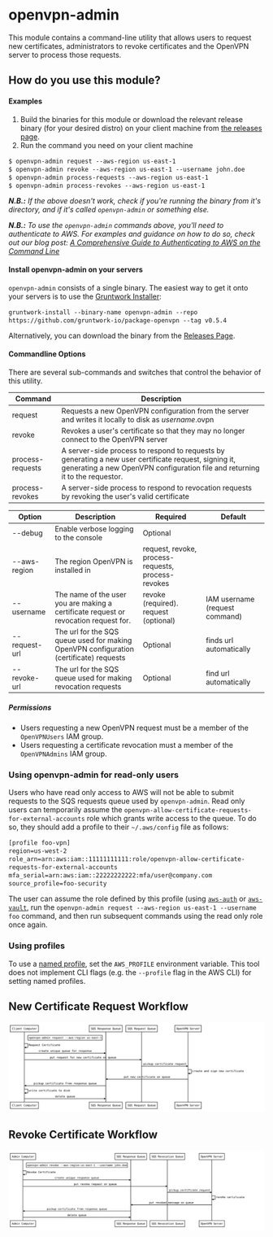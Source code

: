 # openvpn-admin

This module contains a command-line utility that allows users to request new certificates, administrators to revoke 
certificates and the OpenVPN server to process those requests.

## How do you use this module?

#### Examples

1. Build the binaries for this module or download the relevant release binary (for your desired distro) on your client 
machine from [the releases page](https://github.com/gruntwork-io/package-openvpn/releases).
2. Run the command you need on your client machine
```
$ openvpn-admin request --aws-region us-east-1
$ openvpn-admin revoke --aws-region us-east-1 --username john.doe
$ openvpn-admin process-requests --aws-region us-east-1
$ openvpn-admin process-revokes --aws-region us-east-1
```
_**N.B.:** If the above doesn't work, check if you're running the binary from it's directory, and if it's called `openvpn-admin` or something else._

_**N.B.:** To use the `openvpn-admin` commands above, you'll need to authenticate to AWS. For examples and guidance on how to do so, check out our blog post: [A Comprehensive Guide to Authenticating to AWS on the Command Line](https://blog.gruntwork.io/a-comprehensive-guide-to-authenticating-to-aws-on-the-command-line-63656a686799)_

#### Install openvpn-admin on your servers

`openvpn-admin` consists of a single binary. The easiest way to get it onto your servers is to use the [Gruntwork
Installer](https://github.com/gruntwork-io/gruntwork-installer):

```
gruntwork-install --binary-name openvpn-admin --repo https://github.com/gruntwork-io/package-openvpn --tag v0.5.4
```

Alternatively, you can download the binary from the [Releases
Page](https://github.com/gruntwork-io/package-openvpn/releases).


#### Commandline Options
There are several sub-commands and switches that control the behavior of this utility.  

|Command|Description|
|--------------------|-----------------------------------|
|request|Requests a new OpenVPN configuration from the server and writes it locally to disk as _username_.ovpn|
|revoke|Revokes a user's certificate so that they may no longer connect to the OpenVPN server|
|process-requests|A server-side process to respond to requests by generating a new user certificate request, signing it, generating a new OpenVPN configuration file and returning it to the requestor.
|process-revokes|A server-side process to respond to revocation requests by revoking the user's valid certificate

|Option|Description|Required|Default|
|--------------------|----------------|------------|------------|
|--debug             |Enable verbose logging to the console|Optional|
|--aws-region        |The region OpenVPN is installed in |request, revoke, process-requests, process-revokes||
|--username          |The name of the user you are making a certificate request or revocation request for.|revoke (required). request (optional)|IAM username (request command)|
|--request-url       |The url for the SQS queue used for making OpenVPN configuration (certificate) requests|Optional|finds url automatically|
|--revoke-url        |The url for the SQS queue used for making revocation requests|Optional|find url automatically|

##### Permissions
- Users requesting a new OpenVPN request must be a member of the `OpenVPNUsers` IAM group. 
- Users requesting a certificate revocation must a member of the `OpenVPNAdmins` IAM group.

### Using openvpn-admin for read-only users
Users who have read only access to AWS will not be able to submit requests to the SQS requests queue used by `openvpn-admin`. Read only users can temporarily assume the `openvpn-allow-certificate-requests-for-external-accounts` role which grants write access to the queue. To do so, they should add a profile to their `~/.aws/config` file as follows:

```
[profile foo-vpn]
region=us-west-2
role_arn=arn:aws:iam::11111111111:role/openvpn-allow-certificate-requests-for-external-accounts
mfa_serial=arn:aws:iam::22222222222:mfa/user@company.com
source_profile=foo-security
```

The user can assume the role defined by this profile (using [`aws-auth`](https://github.com/gruntwork-io/module-security/blob/master/modules/aws-auth/README.md) or [`aws-vault`](https://github.com/99designs/aws-vault), run the `openvpn-admin request --aws-region us-east-1 --username foo` command, and then run subsequent commands using the read only role once again.


### Using profiles

To use a [named profile](https://docs.aws.amazon.com/cli/latest/userguide/cli-configure-profiles.html), set the `AWS_PROFILE` environment variable. This tool does not implement CLI flags (e.g. the `--profile` flag in the AWS CLI) for setting named profiles.


## New Certificate Request Workflow
![openvpn-request-flow-diagram](./openvpn-request-flow-diagram.svg)

## Revoke Certificate Workflow
![openvpn-revoke-flow-diagram](./openvpn-revoke-flow-diagram.svg)
